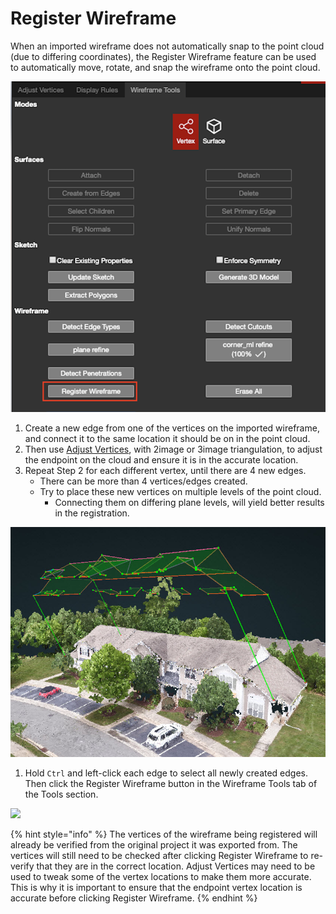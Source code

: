 # Register Wireframe

When an imported wireframe does not automatically snap to the point cloud \(due to differing coordinates\), the Register Wireframe feature can be used to automatically move, rotate, and snap the wireframe onto the point cloud.

![](../../.gitbook/assets/register.png)

1. Create a new edge from one of the vertices on the imported wireframe, and connect it to the same location it should be on in the point cloud. 
2. Then use [Adjust Vertices](../adjust-vertices/), with 2image or 3image triangulation, to adjust the endpoint on the cloud and ensure it is in the accurate location.
3. Repeat Step 2 for each different vertex, until there are 4 new edges.
   * There can be more than 4 vertices/edges created.
   * Try to place these new vertices on multiple levels of the point cloud.
     * Connecting them on differing plane levels, will yield better results in the registration.

![](../../.gitbook/assets/register.jpg)

1. Hold `Ctrl` and left-click each edge to select all newly created edges. Then click the Register Wireframe button in the Wireframe Tools tab of the Tools section.

![](../../.gitbook/assets/wireframe-register.gif)

{% hint style="info" %}
The vertices of the wireframe being registered will already be verified from the original project it was exported from. The vertices will still need to be checked after clicking Register Wireframe to re-verify that they are in the correct location. Adjust Vertices may need to be used to tweak some of the vertex locations to make them more accurate. This is why it is important to ensure that the endpoint vertex location is accurate before clicking Register Wireframe.
{% endhint %}

